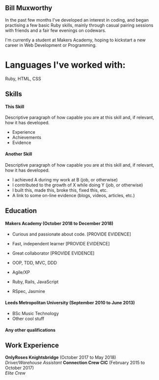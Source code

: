 ## Bill Muxworthy

In the past few months I've developed an interest in coding, and began practising a few basic Ruby skills, mainly through casual pairing sessions with friends and a fair few evenings on codewars.

I'm currently a student at Makers Academy, hoping to kickstart a new career in Web Development or Programming.

# Languages I've worked with:
Ruby, HTML, CSS

## Skills

#### This Skill

Descriptive paragraph of how capable you are at this skill and, if relevant, how it has developed.

- Experience
- Achievements
- Evidence

#### Another Skill

Descriptive paragraph of how capable you are at this skill and, if relevant, how it has developed.

- I achieved A during my work at B (job, or otherwise)
- I contributed to the growth of X while doing Y (job, or otherwise)
- I built this, made this, broke this, fixed this, etc.
- A link to some on-line evidence (blogs, videos, articles, etc.)

## Education

#### Makers Academy (October 2018 to December 2018)

- Curious and passionate about code. [PROVIDE EVIDENCE]
- Fast, independent learner [PROVIDE EVIDENCE]
- Great collaborator [PROVIDE EVIDENCE]

- OOP, TDD, MVC, DDD
- Agile/XP
- Ruby, Rails, JavaScript
- RSpec, Jasmine

#### Leeds Metropolitan University (September 2010 to June 2013)

- BSc Music Technology
- Other cool stuff

#### Any other qualifications

## Work Experience

**OnlyRoses Knightsbridge** (October 2017 to May 2018)    
*Driver/Warehouse Assistant*
**Connection Crew CIC** (February 2015 to October 2017)   
*Elite Crew*  
